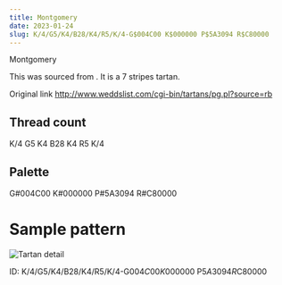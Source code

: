 ```yaml
---
title: Montgomery
date: 2023-01-24
slug: K/4/G5/K4/B28/K4/R5/K/4-G$004C00 K$000000 P$5A3094 R$C80000
---
```

Montgomery

This was sourced from <no value>.  It is a 7 stripes tartan.

Original link http://www.weddslist.com/cgi-bin/tartans/pg.pl?source=rb

## Thread count
K/4 G5 K4 B28 K4 R5 K/4

## Palette
G#004C00 K#000000 P#5A3094 R#C80000

# Sample pattern

![Tartan detail](tartan.png "K/4 G5 K4 B28 K4 R5 K/4 tartan")

ID: K/4/G5/K4/B28/K4/R5/K/4-G$004C00 K$000000 P$5A3094 R$C80000